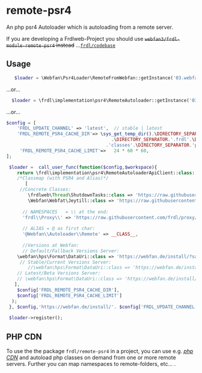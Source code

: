 # remote-psr4
An php psr4 Autoloader which is autoloading from a remote server.

If you are developing a Frdlweb-Project you should use ~~<s>`webfan3/frdl-module-remote-psr4` instead</s>~~ ...[`frdl/codebase`](https://github.com/frdl/codebase)

## Usage
````php
   $loader = \Webfan\Psr4Loader\RemoteFromWebfan::getInstance('03.webfan.de', true, 'latest', true);
````

...or...

````php
  $loader = \frdl\implementation\psr4\RemoteAutoloader::getInstance('03.webfan.de', true, 'latest', true);
````

...or...

````php
$config = [
    'FRDL_UPDATE_CHANNEL' => 'latest',  // stable | latest
    'FRDL_REMOTE_PSR4_CACHE_DIR'=> \sys_get_temp_dir().\DIRECTORY_SEPARATOR. \get_current_user()
				                       .\DIRECTORY_SEPARATOR.'.frdl'.\DIRECTORY_SEPARATOR.'runtime'.\DIRECTORY_SEPARATOR.'cache'.\DIRECTORY_SEPARATOR
			                         .'classes'.\DIRECTORY_SEPARATOR.'psr4'.\DIRECTORY_SEPARATOR,    
     'FRDL_REMOTE_PSR4_CACHE_LIMIT'=>	24 * 60 * 60,                                
];

 $loader =  call_user_func(function($config,$workspace){
    return \frdl\implementation\psr4\RemoteAutoloaderApiClient::class::getInstance($workspace, false, $config['FRDL_UPDATE_CHANNEL'], false, false, 
	/*Classmap (with PSR4 and Alias)*/
       [
	 //Concrete Classes:     
        \frdlweb\Thread\ShutdownTasks::class => 'https://raw.githubusercontent.com/frdl/shutdown-helper/master/src/ShutdownTasks.php',
        \Webfan\Webfat\Jeytill::class => 'https://raw.githubusercontent.com/frdl/webfat-jeytill/main/src/Jeytill.php',	  
	    
      // NAMESPACES   = \\ at the end:
      'frdl\\Proxy\\' => 'https://raw.githubusercontent.com/frdl/proxy/master/src/${class}.php?cache_bust=${salt}',    	    
    
      // ALIAS = @ as first char:
      '@Webfan\\Autoloader\\Remote' => __CLASS__,	    
	    
      //Versions at Webfan:
	  // Default/Fallback Versions Server:
	\webfan\hps\Format\DataUri::class => 'https://webfan.de/install/?salt=${salt}&source=webfan\hps\Format\DataUri',	    
	 // Stable/Current Versions Server:   
        //\webfan\hps\Format\DataUri::class => 'https://webfan.de/install/stable/?salt=${salt}&source=webfan\hps\Format\DataUri',	    
	// Latest/Beta Versions Server:    
	// \webfan\hps\Format\DataUri::class => 'https://webfan.de/install/latest/?salt=${salt}&source=webfan\hps\Format\DataUri',
   ],
    $config['FRDL_REMOTE_PSR4_CACHE_DIR'],
    $config['FRDL_REMOTE_PSR4_CACHE_LIMIT']
  );
 }, $config,'https://webfan.de/install/'. $config['FRDL_UPDATE_CHANNEL'].'/?source=${class}&salt=${salt}&source-encoding=b64');
 
 $loader->register();
 ````


## PHP CDN
To use the the package `frdl/remote-psr4` in a project, you can use e.g. [*php CDN*](https://webfan.de/install/) and autoload php classes on demand from one or more remote servers. Further you can map namespaces to remote-folders, etc... .
